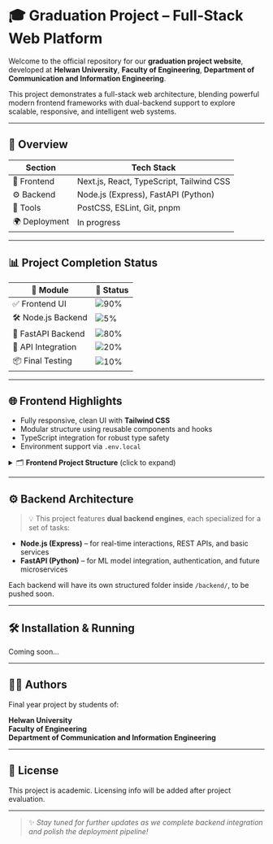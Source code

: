 # 🎓 Graduation Project – Full-Stack Web Platform

Welcome to the official repository for our **graduation project website**, developed at **Helwan University**, **Faculty of Engineering**, **Department of Communication and Information Engineering**.

This project demonstrates a full-stack web architecture, blending powerful modern frontend frameworks with dual-backend support to explore scalable, responsive, and intelligent web systems.

---

## 🚀 Overview

| Section       | Tech Stack                             |
|---------------|-----------------------------------------|
| 🧩 Frontend    | Next.js, React, TypeScript, Tailwind CSS |
| ⚙️ Backend     | Node.js (Express), FastAPI (Python)     |
| 🧪 Tools       | PostCSS, ESLint, Git, pnpm              |
| 🌍 Deployment | In progress                             |

---

## 📊 Project Completion Status

| 🧩 Module             | 🚀 Status                                           |
|----------------------|-----------------------------------------------------|
| ✅ Frontend UI        | ![90%](https://img.shields.io/badge/Progress-90%25-brightgreen) |
| 🛠️ Node.js Backend    | ![5%](https://img.shields.io/badge/Progress-5%25-red)      |
| 🧬 FastAPI Backend     | ![80%](https://img.shields.io/badge/Progress-80%25-green)      |
| 🔗 API Integration     | ![20%](https://img.shields.io/badge/Progress-20%25-red)         |
| 📦 Final Testing       | ![10%](https://img.shields.io/badge/Progress-10%25-red)         |



---

## 🌐 Frontend Highlights

- Fully responsive, clean UI with **Tailwind CSS**
- Modular structure using reusable components and hooks
- TypeScript integration for robust type safety
- Environment support via `.env.local`

<details>
<summary>🗂️ <strong>Frontend Project Structure</strong> (click to expand)</summary>

<br>

```
📁 app/                # Core application routing and layout
📁 components/         # Reusable UI components (buttons, cards, etc.)
📁 hooks/              # Custom React hooks for logic reuse
📁 lib/                # Shared utilities and helper functions
📁 public/             # Static assets (images, fonts, etc.)
📁 styles/             # Tailwind and global CSS styling

📝 .env.local          # Local environment variables
📝 .gitignore          # Git ignored files and folders
📝 components.json     # Component metadata/configuration

📄 next-env.d.ts       # Next.js TypeScript declarations
📄 next.config.mjs     # Next.js configuration file
📄 postcss.config.mjs  # PostCSS configuration

📦 package.json        # Project dependencies and scripts
📦 package-lock.json   # Lock file (npm)
📦 pnpm-lock.yaml      # Lock file (pnpm)

🧠 project-structure.txt # Developer notes or documentation
🎨 tailwind.config.js  # Tailwind CSS custom config
📄 tsconfig.json       # TypeScript configuration
```

</details>

---

## ⚙️ Backend Architecture

> 💡 This project features **dual backend engines**, each specialized for a set of tasks:

- **Node.js (Express)** – for real-time interactions, REST APIs, and basic services
- **FastAPI (Python)** – for ML model integration, authentication, and future microservices

Each backend will have its own structured folder inside `/backend/`, to be pushed soon.

---

## 🛠 Installation & Running

Coming soon...

---

## 👨‍💻 Authors

Final year project by students of:

**Helwan University**  
**Faculty of Engineering**  
**Department of Communication and Information Engineering**

---

## 📌 License

This project is academic. Licensing info will be added after project evaluation.

---

> ✨ _Stay tuned for further updates as we complete backend integration and polish the deployment pipeline!_
